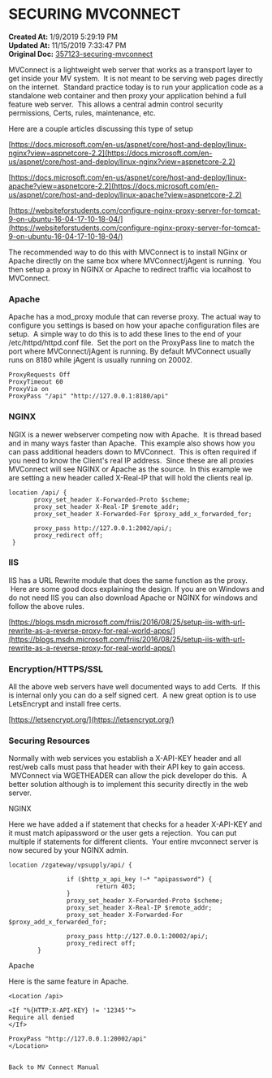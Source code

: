# SECURING MVCONNECT

**Created At:** 1/9/2019 5:29:19 PM  
**Updated At:** 11/15/2019 7:33:47 PM  
**Original Doc:** [357123-securing-mvconnect](https://docs.zumasys.com/36307-mv-connect/357123-securing-mvconnect)  


MVConnect is a lightweight web server that works as a transport layer to get inside your MV system.  It is not meant to be serving web pages directly on the internet.  Standard practice today is to run your application code as a standalone web container and then proxy your application behind a full feature web server.  This allows a central admin control security permissions, Certs, rules, maintenance, etc.

Here are a couple articles discussing this type of setup

[https://docs.microsoft.com/en-us/aspnet/core/host-and-deploy/linux-nginx?view=aspnetcore-2.2](https://docs.microsoft.com/en-us/aspnet/core/host-and-deploy/linux-nginx?view=aspnetcore-2.2)

[https://docs.microsoft.com/en-us/aspnet/core/host-and-deploy/linux-apache?view=aspnetcore-2.2](https://docs.microsoft.com/en-us/aspnet/core/host-and-deploy/linux-apache?view=aspnetcore-2.2)

[https://websiteforstudents.com/configure-nginx-proxy-server-for-tomcat-9-on-ubuntu-16-04-17-10-18-04/](https://websiteforstudents.com/configure-nginx-proxy-server-for-tomcat-9-on-ubuntu-16-04-17-10-18-04/)

The recommended way to do this with MVConnect is to install NGinx or Apache directly on the same box where MVConnect/jAgent is running.  You then setup a proxy in NGINX or Apache to redirect traffic via localhost to MVConnect.

### Apache

Apache has a mod\_proxy module that can reverse proxy. The actual way to configure you settings is based on how your apache configuration files are setup.  A simple way to do this is to add these lines to the end of your /etc/httpd/httpd.conf file.  Set the port on the ProxyPass line to match the port where MVConnect/jAgent is running. By default MVConnect usually runs on 8180 while jAgent is usually running on 20002.

```
ProxyRequests Off
ProxyTimeout 60
ProxyVia on
ProxyPass "/api" "http://127.0.0.1:8180/api"
```

### NGINX

NGIX is a newer webserver competing now with Apache.  It is thread based and in many ways faster than Apache.  This example also shows how you can pass additional headers down to MVConnect.  This is often required if you need to know the Client's real IP address.  Since these are all proxies MVConnect will see NGINX or Apache as the source.  In this example we are setting a new header called X-Real-IP that will hold the clients real ip.

```
location /api/ {
       proxy_set_header X-Forwarded-Proto $scheme;
       proxy_set_header X-Real-IP $remote_addr;
       proxy_set_header X-Forwarded-For $proxy_add_x_forwarded_for;
 
       proxy_pass http://127.0.0.1:2002/api/;
       proxy_redirect off;
 }
```

### IIS

IIS has a URL Rewrite module that does the same function as the proxy.  Here are some good docs explaining the design. If you are on Windows and do not need IIS you can also download Apache or NGINX for windows and follow the above rules.

[https://blogs.msdn.microsoft.com/friis/2016/08/25/setup-iis-with-url-rewrite-as-a-reverse-proxy-for-real-world-apps/](https://blogs.msdn.microsoft.com/friis/2016/08/25/setup-iis-with-url-rewrite-as-a-reverse-proxy-for-real-world-apps/)

### Encryption/HTTPS/SSL

All the above web servers have well documented ways to add Certs.  If this is internal only you can do a self signed cert.  A new great option is to use LetsEncrypt and install free certs.

[https://letsencrypt.org/](https://letsencrypt.org/)

### Securing Resources

Normally with web services you establish a X-API-KEY header and all rest/web calls must pass that header with their API key to gain access.  MVConnect via WGETHEADER can allow the pick developer do this.  A better solution although is to implement this security directly in the web server.

NGINX

Here we have added a if statement that checks for a header X-API-KEY and it must match apipassword or the user gets a rejection.  You can put multiple if statements for different clients.  Your entire mvconnect server is now secured by your NGINX admin.

```
location /zgateway/vpsupply/api/ {
 
                if ($http_x_api_key !~* "apipassword") {
                        return 403;
                }
                proxy_set_header X-Forwarded-Proto $scheme;
                proxy_set_header X-Real-IP $remote_addr;
                proxy_set_header X-Forwarded-For $proxy_add_x_forwarded_for;
 
                proxy_pass http://127.0.0.1:20002/api/;
                proxy_redirect off;
        }
```



Apache

Here is the same feature in Apache.

```
<Location /api>

<If "%{HTTP:X-API-KEY} != '12345'">
Require all denied
</If>

ProxyPass "http://127.0.0.1:20002/api"
</Location>


Back to MV Connect Manual
```
